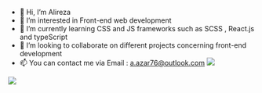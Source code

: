 - 👋 Hi, I’m Alireza
- 👀 I’m interested in Front-end web development 
- 🌱 I’m currently learning CSS and JS frameworks such as SCSS , React.js and typeScript
- 💞️ I’m looking to collaborate on different projects concerning front-end development
- 📫 You can contact me via Email : a.azar76@outlook.com <img src="https://img.shields.io/badge/-Linkedin-blue"/>

<img src="https://github-readme-stats.vercel.app/api?username=alaz7622356694&show_icons=true&theme=radical"/>




